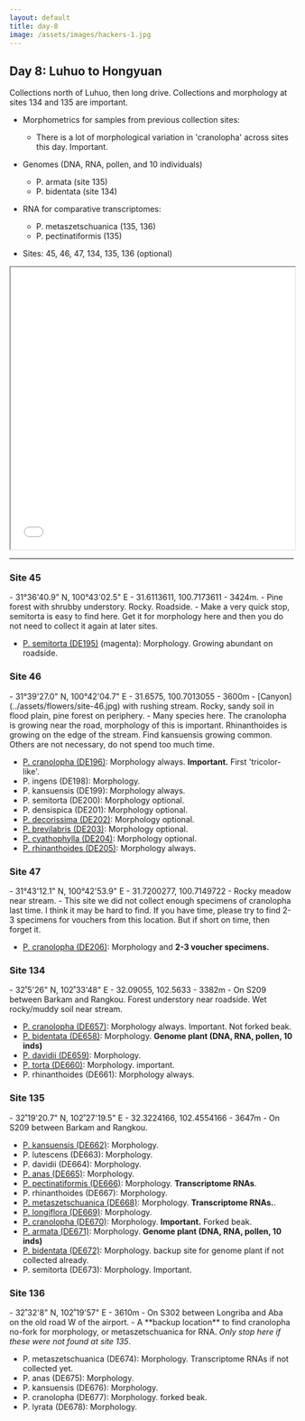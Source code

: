```yaml
---
layout: default
title: day-8
image: /assets/images/hackers-1.jpg
---
```




## Day 8: Luhuo to Hongyuan
Collections north of Luhuo, then long drive.
Collections and morphology at sites 134 and 135 are important.

- Morphometrics for samples from previous collection sites:
	- There is a lot of morphological variation in 'cranolopha' across 
	sites this day. Important.

- Genomes (DNA, RNA, pollen, and 10 individuals)
	- P. armata (site 135)
	- P. bidentata (site 134)

- RNA for comparative transcriptomes:
	- P. metaszetschuanica (135, 136)
	- P. pectinatiformis (135)


- Sites: 45, 46, 47, 134, 135, 136 (optional)


<iframe src="../assets/maps/day8.html" height='500px' width="100%" title="Iframe Example"></iframe> 


--------------------------


<h3 class="mt-5"> Site 45 </h3>
- 31°36'40.9" N, 100°43'02.5" E
- 31.6113611, 100.7173611
- 3424m.
- Pine forest with shrubby understory. Rocky. Roadside.
- Make a very quick stop, semitorta is easy to find here. Get it for
morphology here and then you do not need to collect it again at later sites.

- [P. semitorta (DE195)](../assets/flowers/DE195-semitorta.jpg) (magenta): 
Morphology. Growing abundant on roadside.


<h3 class="mt-5"> Site 46 </h3>
- 31°39'27.0" N, 100°42'04.7" E
- 31.6575, 100.7013055
- 3600m
- [Canyon](../assets/flowers/site-46.jpg) with rushing stream. Rocky, sandy soil in flood plain, pine forest on periphery.
- Many species here. The cranolopha is growing near the road, morphology
of this is important. Rhinanthoides is growing on the edge of the stream. Find
kansuensis growing common. Others are not necessary, do not spend too much time.

- [P. cranolopha (DE196)](../assets/flowers/DE196-cranolopha.jpg): Morphology always. <b>Important.</b> First 'tricolor-like'. 
- P. ingens (DE198): Morphology.
- P. kansuensis (DE199): Morphology always.
- P. semitorta (DE200): Morphology optional.
- P. densispica (DE201): Morphology optional.
- [P. decorissima (DE202)](../assets/flowers/DE202-decorissima.jpg): Morphology optional.
- [P. brevilabris (DE203)](../assets/flowers/DE203-brevilabris.jpg): Morphology optional.
- [P. cyathophylla (DE204)](../assets/flowers/DE204-cyathophylla.jpg): Morphology optional.
- [P. rhinanthoides (DE205)](../assets/flowers/DE205-rhinanthoides.jpg): Morphology always.



<h3 class="mt-5"> Site 47 </h3>
- 31°43'12.1" N, 100°42'53.9" E
- 31.7200277, 100.7149722
- Rocky meadow near stream.
- This site we did not collect enough specimens of cranolopha last time. I 
think it may be hard to find. If you have time, please try to find 
2-3 specimens for vouchers from this location. But if short on time,
then forget it.

- [P. cranolopha (DE206)](../assets/flowers/DE206-cranolopha.jpg): Morphology and <b>2-3 voucher specimens.</b>



<!-- Not super important... long day. -->
<!-- 
<h3 class="mt-5"> Site 49</h3>
- 31°49'54.7" N, 100°44'21.4" E	
- 31.83186111, 100.739277
- 3672m	
- On road from Luhuo to Aba after passing through new tunnel.
Pine forest with shrubby understory. Rocky soil, eroding hillside. 
Valley with heavy stream.

- [P. cyathophylla (DE213)](../assets/flowers/DE211-cyathophylla.jpg): Morphology.
- P. brevilabris (DE214): Morphology optional.
- P. decorissima (DE215): Morphology.
- P. ingens (DE216): Morphology optional.
- [P. kansuensis (DE217)](../assets/flowers/DE217-kansuensis.jpg): Morphology always.
- P. cranolopha (DE218): Morphology always.
- P. rhinanthoides (DE219): Morphology always.
 -->


<h3 class="mt-5"> Site 134</h3>
- 32˚5'26" N, 102˚33'48" E	
- 32.09055, 102.5633
- 3382m	
- On S209 between Barkam and Rangkou. Forest understory near roadside. Wet rocky/muddy soil near stream.


- [P. cranolopha (DE657)](../assets/flowers/DE657-cranolopha.jpg): 
Morphology always. Important. Not forked beak.
- [P. bidentata (DE658)](../assets/flowers/DE658-bidentata.jpg): Morphology. <b>Genome plant (DNA, RNA, pollen, 10 inds)</b>
- [P. davidii (DE659)](../assets/flowers/DE659-davidii.jpg): Morphology.
- [P. torta (DE660)](../assets/flowers/DE660-torta.jpg): Morphology. important.
- P. rhinanthoides (DE661): Morphology always.



<h3 class="mt-5"> Site 135</h3>
- 32˚19'20.7" N, 102˚27'19.5" E
- 32.3224166, 102.4554166
- 3647m
- On S209 between Barkam and Rangkou.

- [P. kansuensis (DE662)](../assets/flowers/DE662-kansuensis.jpg): Morphology.
- P. lutescens (DE663): Morphology.
- P. davidii (DE664): Morphology.
- [P. anas (DE665)](../assets/flowers/DE665-anas.jpg): Morphology.
- [P. pectinatiformis (DE666)](../assets/flowers/DE666-pectinatiformis.jpg): Morphology. <b>Transcriptome RNAs</b>.
- P. rhinanthoides (DE667): Morphology.
- [P. metaszetschuanica (DE668)](../assets/flowers/DE668-metaszetschuanica.jpg): Morphology. <b>Transcriptome RNAs.</b>.
- [P. longiflora (DE669)](../assets/flowers/DE669-longiflora.jpg): Morphology.
- [P. cranolopha (DE670)](../assets/flowers/DE670-cranolopha.jpg): Morphology. **Important.** Forked beak.
- [P. armata (DE671)](../assets/flowers/DE671-armata.jpg): Morphology. <b>Genome plant (DNA, RNA, pollen, 10 inds)</b>
- [P. bidentata (DE672)](../assets/flowers/DE672-bidentata.jpg): Morphology. backup site for genome plant if not collected already.
- P. semitorta (DE673): Morphology. Important.



<h3 class="mt-5"> Site 136 </h3>
- 32˚32'8" N, 102˚19'57" E	
- 3610m	
- On S302 between Longriba and Aba on the old road W of the airport.
- A **backup location** to find cranolopha no-fork for morphology, 
or metaszetschuanica for RNA. <i>Only stop here if these were 
not found at site 135</i>. 

- P. metaszetschuanica (DE674): Morphology. Transcriptome RNAs if not collected yet.
- P. anas (DE675): Morphology.
- P. kansuensis (DE676): Morphology.
- P. cranolopha (DE677): Morphology. forked beak.
- P. lyrata (DE678): Morphology.
